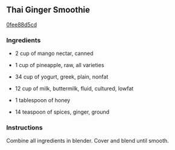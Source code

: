 ## Thai Ginger Smoothie

[0fee88d5cd](http://www.food.com/recipe/thai-ginger-smoothie-492200)

### Ingredients

 - 2 cup of mango nectar, canned

 - 1 cup of pineapple, raw, all varieties

 - 34 cup of yogurt, greek, plain, nonfat

 - 12 cup of milk, buttermilk, fluid, cultured, lowfat

 - 1 tablespoon of honey

 - 14 teaspoon of spices, ginger, ground

### Instructions

Combine all ingredients in blender. Cover and blend until smooth.